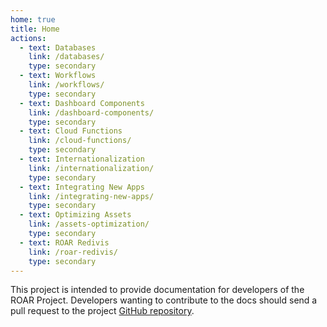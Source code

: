 ```yaml
---
home: true
title: Home
actions:
  - text: Databases
    link: /databases/
    type: secondary
  - text: Workflows
    link: /workflows/
    type: secondary
  - text: Dashboard Components
    link: /dashboard-components/
    type: secondary
  - text: Cloud Functions
    link: /cloud-functions/
    type: secondary
  - text: Internationalization
    link: /internationalization/
    type: secondary
  - text: Integrating New Apps
    link: /integrating-new-apps/
    type: secondary
  - text: Optimizing Assets
    link: /assets-optimization/
    type: secondary
  - text: ROAR Redivis
    link: /roar-redivis/
    type: secondary
---
```


This project is intended to provide documentation for developers of the ROAR Project. Developers wanting to contribute to the docs should send a pull request to the project [GitHub repository](https://github.com/yeatmanlab/roar-docs).
